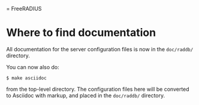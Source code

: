 = FreeRADIUS

# Where to find documentation

All documentation for the server configuration files is now in the
`doc/raddb/` directory.

You can now also do:

	$ make asciidoc

from the top-level directory.  The configuration files here will be
converted to Asciidoc with markup, and placed in the `doc/raddb/`
directory.
